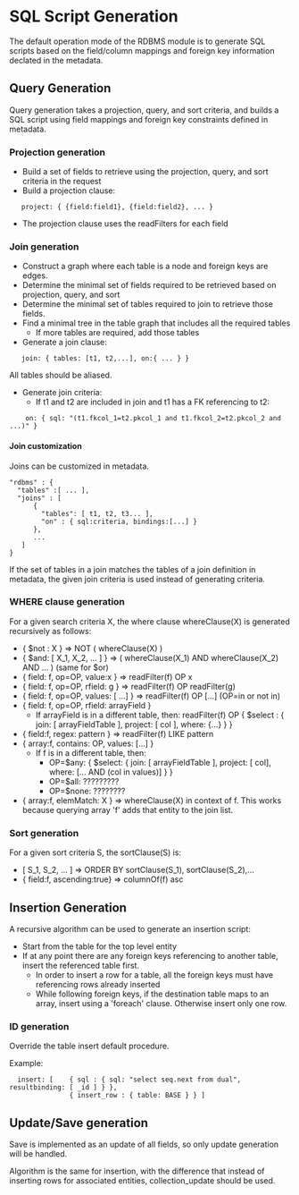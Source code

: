 # SQL Script Generation

The default operation mode of the RDBMS module is to generate SQL
scripts based on the field/column mappings and foreign key information
declated in the metadata.

## Query Generation

Query  generation takes a  projection, query,  and sort  criteria, and
builds a SQL  script using field mappings and  foreign key constraints
defined in metadata.

### Projection generation
 - Build a set of fields to retrieve using the projection, query, and sort criteria in the request
 - Build a projection clause:
```
   project: { {field:field1}, {field:field2}, ... }
```
 - The projection clause uses the readFilters for each field

### Join generation

 - Construct a graph where each table is a node and foreign keys are edges. 
 - Determine the minimal set of fields required to be retrieved based on projection, query, and sort
 - Determine the minimal set of tables required to join to retrieve those fields.
 - Find a minimal tree in the table graph that includes all the required tables
   - If more tables are required, add those tables
 - Generate a join clause:
```
   join: { tables: [t1, t2,...], on:{ ... } }
```
All tables should be aliased.
   
 - Generate join criteria:
   - If t1 and t2 are included in join and t1 has a FK referencing to t2:
```
    on: { sql: "(t1.fkcol_1=t2.pkcol_1 and t1.fkcol_2=t2.pkcol_2 and ...)" }
```

#### Join customization

Joins can be customized in metadata.

```
"rdbms" : {
  "tables" :[ ... ],
  "joins" : [
      {
        "tables": [ t1, t2, t3... ],
        "on" : { sql:criteria, bindings:[...] }
      },
      ...
   ]
}
```

If the set of tables in a join matches the tables of a join definition
in metadata, the given join criteria is used instead of generating
criteria.


### WHERE clause generation

For a given search criteria X, the where clause whereClause(X) is generated recursively as follows:

 - { $not : X } =>  NOT ( whereClause(X) )
 - { $and: [ X_1, X_2, ... ] } => ( whereClause(X_1) AND whereClause(X_2) AND ... ) (same for $or)
 - { field: f, op=OP, value:x } => readFilter(f) OP x
 - { field: f, op=OP, rfield: g } => readFilter(f) OP readFilter(g)
 - { field: f, op=OP, values: [ ...] } => readFilter(f) OP [...] (OP=in or not in)
 - { field: f, op=OP, rfield: arrayField }
    - If arrayField is in a different table, then:
         readFilter(f) OP { $select : { join: [ arrayFieldTable ], project: [ col ], where: {...} } }
 - { field:f, regex: pattern } => readFilter(f) LIKE pattern 
 - { array:f, contains: OP, values: [...] }
    - If f is in a different table, then:
       - OP=$any:
         { $select: { join: [ arrayFieldTable ], project: [ col], where: [... AND (col in values)] } }
       - OP=$all:
          ?????????
       - OP=$none:
          ????????
 - { array:f, elemMatch: X } => whereClause(X) in context of f. This works because querying array 'f' adds that entity to the join list.


### Sort generation

For a given sort criteria S, the sortClause(S) is:
 - [ S_1, S_2, ... ] => ORDER BY sortClause(S_1), sortClause(S_2),...
 - { field:f, ascending:true} => columnOf(f) asc



## Insertion Generation

A recursive algorithm can be used to generate an insertion script:

 - Start from the table for the top level entity
 - If at any point there are any foreign keys referencing to another table, insert the referenced table first.
   - In order to insert a row for a table, all the foreign keys must have referencing rows already inserted
   - While following foreign keys, if the destination table maps to an array, insert using a 'foreach' clause. Otherwise insert only one row.

### ID generation
Override the table insert default procedure.

Example:
```
  insert: [    { sql : { sql: "select seq.next from dual", resultbinding: [ _id ] } },
               { insert_row : { table: BASE } } ]
```

## Update/Save generation

Save is implemented as an update of all fields, so only update generation will be handled.

Algorithm is the same for insertion, with the difference that instead
of inserting rows for associated entities, collection_update should be
used.